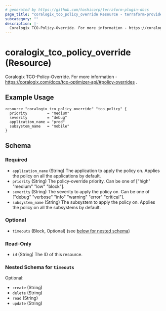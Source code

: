 ```yaml
---
# generated by https://github.com/hashicorp/terraform-plugin-docs
page_title: "coralogix_tco_policy_override Resource - terraform-provider-coralogix"
subcategory: ""
description: |-
  Coralogix TCO-Policy-Override. For more information - https://coralogix.com/docs/tco-optimizer-api/#policy-overrides .
---
```


# coralogix_tco_policy_override (Resource)

Coralogix TCO-Policy-Override. For more information - https://coralogix.com/docs/tco-optimizer-api/#policy-overrides .

## Example Usage

```hcl
resource "coralogix_tco_policy_override" "tco_policy" {
  priority         = "medium"
  severity         = "debug"
  application_name = "prod"
  subsystem_name   = "mobile"
}
```

<!-- schema generated by tfplugindocs -->
## Schema

### Required

- `application_name` (String) The application to apply the policy on. Applies the policy on all the applications by default.
- `priority` (String) The policy-override priority. Can be one of ["high" "medium" "low" "block"].
- `severity` (String) The severity to apply the policy on. Can be one of ["debug" "verbose" "info" "warning" "error" "critical"].
- `subsystem_name` (String) The subsystem to apply the policy on. Applies the policy on all the subsystems by default.

### Optional

- `timeouts` (Block, Optional) (see [below for nested schema](#nestedblock--timeouts))

### Read-Only

- `id` (String) The ID of this resource.

<a id="nestedblock--timeouts"></a>
### Nested Schema for `timeouts`

Optional:

- `create` (String)
- `delete` (String)
- `read` (String)
- `update` (String)



